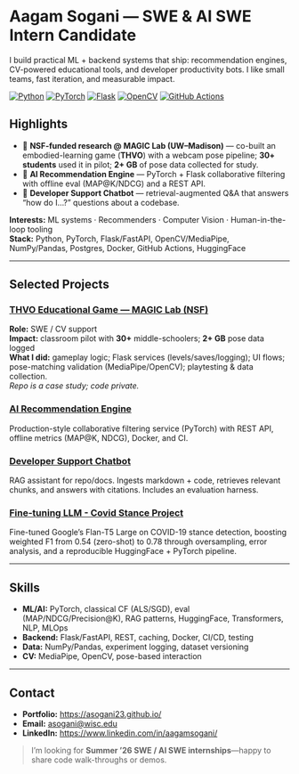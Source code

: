 # Aagam Sogani — SWE & AI SWE Intern Candidate

I build practical ML + backend systems that ship: recommendation engines, CV-powered educational tools, and developer productivity bots. I like small teams, fast iteration, and measurable impact.

[![Python](https://img.shields.io/badge/Python-3.10+-informational)](#)
[![PyTorch](https://img.shields.io/badge/PyTorch-ML-orange)](#)
[![Flask](https://img.shields.io/badge/Flask-API-black)](#)
[![OpenCV](https://img.shields.io/badge/OpenCV-Computer%20Vision-blue)](#)
[![GitHub Actions](https://img.shields.io/badge/CI-GitHub%20Actions-success)](#)

## Highlights
- 🧪 **NSF-funded research @ MAGIC Lab (UW–Madison)** — co-built an embodied-learning game (**THVO**) with a webcam pose pipeline; **30+ students** used it in pilot; **2+ GB** of pose data collected for study.
- 🧠 **AI Recommendation Engine** — PyTorch + Flask collaborative filtering with offline eval (MAP@K/NDCG) and a REST API.
- 🤖 **Developer Support Chatbot** — retrieval-augmented Q&A that answers “how do I…?” questions about a codebase.

**Interests:** ML systems · Recommenders · Computer Vision · Human-in-the-loop tooling  
**Stack:** Python, PyTorch, Flask/FastAPI, OpenCV/MediaPipe, NumPy/Pandas, Postgres, Docker, GitHub Actions, HuggingFace

---

## Selected Projects

### [THVO Educational Game — MAGIC Lab (NSF)](https://github.com/asogani23/MAGIC-lab-thvo-summary)
**Role:** SWE / CV support  
**Impact:** classroom pilot with **30+** middle-schoolers; **2+ GB** pose data logged  
**What I did:** gameplay logic; Flask services (levels/saves/logging); UI flows; pose-matching validation (MediaPipe/OpenCV); playtesting & data collection.  
*Repo is a case study; code private.*

### [AI Recommendation Engine](https://github.com/asogani23/AI-Recommendation-Engine)
Production-style collaborative filtering service (PyTorch) with REST API, offline metrics (MAP@K, NDCG), Docker, and CI.

### [Developer Support Chatbot](https://github.com/asogani23/Developer-Support-Chatbot)
RAG assistant for repo/docs. Ingests markdown + code, retrieves relevant chunks, and answers with citations. Includes an evaluation harness.

### [Fine-tuning LLM - Covid Stance Project](https://github.com/asogani23/covid_stance_project.git)
Fine-tuned Google’s Flan-T5 Large on COVID-19 stance detection, boosting weighted F1 from 0.54 (zero-shot) to 0.78 through oversampling, error analysis, and a reproducible HuggingFace + PyTorch pipeline.


---

## Skills
- **ML/AI:** PyTorch, classical CF (ALS/SGD), eval (MAP/NDCG/Precision@K), RAG patterns, HuggingFace, Transformers, NLP, MLOps
- **Backend:** Flask/FastAPI, REST, caching, Docker, CI/CD, testing
- **Data:** NumPy/Pandas, experiment logging, dataset versioning
- **CV:** MediaPipe, OpenCV, pose-based interaction

---

## Contact
- **Portfolio:** https://asogani23.github.io/
- **Email:** asogani@wisc.edu  
- **LinkedIn:** https://www.linkedin.com/in/aagamsogani/

> I’m looking for **Summer ’26 SWE / AI SWE internships**—happy to share code walk-throughs or demos.

<!-- Pin these repos: AI-Recommendation-Engine · Developer-Support-Chatbot · MAGIC-lab-thvo-summary -->
